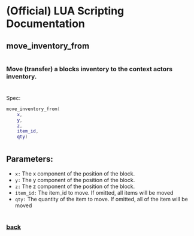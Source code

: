 
# (Official) LUA Scripting Documentation

## move_inventory_from
#
### Move (transfer) a blocks inventory to the context actors inventory.
#
Spec:
```lua
move_inventory_from(
	x,
	y,
	z,
	item_id,
	qty)
```
#
## Parameters:
- `x:` The x component of the position of the block.
- `y:` The y component of the position of the block.
- `z:` The z component of the position of the block.
- `item_id:` The item_id to move. If omitted, all items will be moved
- `qty:` The quantity of the item to move. If omitted, all of the item will be moved
#
### [back](../inventory)
